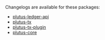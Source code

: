 Changelogs are available for these packages:

- [plutus-ledger-api](./plutus-ledger-api/CHANGELOG.md)
- [plutus-tx](./plutus-tx/CHANGELOG.md)
- [plutus-tx-plugin](./plutus-tx-plugin/CHANGELOG.md)
- [plutus-core](./plutus-core/CHANGELOG.md)